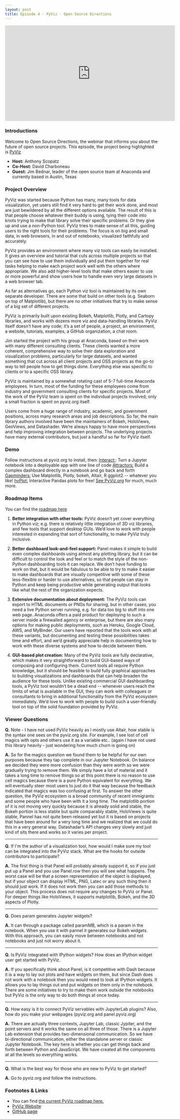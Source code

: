 ```yaml
---
layout: post
title: Episode 4 - PyViz - Open Source Directions
---
```


<iframe width="560" height="315" src="https://www.youtube.com/embed/hOIHmi7qxfM" frameborder="0" allow="accelerometer; autoplay; encrypted-media; gyroscope; picture-in-picture" allowfullscreen></iframe>

### Introductions

Welcome to Open Source Directions, the webinar that informs you about the future of open source projects.
This episode, the project being highlighted is [PyViz](http://pyviz.org/)

* **Host:** Anthony Scopatz
* **Co-Host:** David Charboneau
* **Guest:** Jim Bednar, leader of the open source team at Anaconda and currently based in Austin, Texas

### Project Overview

PyViz was started because Python has many, many tools for data visualization, yet users still find it very hard to get their work done, and most are just bewildered by all the different options available. The result of this is that people choose whatever their buddy is using, tying their code into knots trying to make that library solve their specific problems. Or they give up and use a non-Python tool.  PyViz tries to make sense of all this, guiding users to the right tools for their problems.  The focus is on big and small data, in web browsers, in and out of notebooks, visualized faithfully and accurately.

PyViz provides an environment where many viz tools can easily be installed.
It gives an overview and tutorial that cuts across multiple projects so that you can see how to use them individually and put them together for real tasks helping to make each project work well with the others where appropriate.  We also add higher-level tools that make others easier to use or more powerful and show users how to handle even very large datasets in a web browser tab.

As far as alternatives go, each Python viz tool is maintained by its own separate developer.  There are some that build on other tools (e.g. Seaborn on top of Matplotlib), but there are no other initiatives that try to make sense of a big set of different projects.

PyViz is primarily built upon existing Bokeh, Matplotlib, Plotly, and Cartopy libraries, and works with dozens more viz and data-handling libraries.  PyViz itself doesn’t have any code; it’s a set of people, a project, an environment, a website, tutorials, examples, a GitHub organization, a chat room.

Jim started the project with his group at Anaconda, based on their work with many different consulting clients. These clients wanted a more coherent, comprehensive way to solve their data exploration and visualization problems, particularly for large datasets, and wanted something that cut across all client projects and OSS projects as the go-to way to tell people how to get things done. Everything else was specific to clients or to a specific OSS library.

PyViz is maintained by a somewhat rotating cast of 5-7 full-time Anaconda employees. In turn, most of the funding for these employees come from industry and government consulting clients for specific projects.  Most of the work of the PyViz team is spent on the individual projects involved; only a small fraction is spent on pyviz.org itself.

Users come from a huge range of industry, academic, and government positions, across many research areas and job descriptions.  So far, the main library authors involved have been the maintainers of Bokeh, HoloViews, GeoViews, and Datashader.  We’re always happy to have more perspectives and help improving integration between projects.  The underlying projects have many external contributors, but just a handful so far for PyViz itself.

### Demo

Follow instructions at pyviz.org to install, then:
[Interact:](https://anaconda.org/jbednar/datashadercliffordinteract): Turn a Jupyter notebook into a deployable app with one line of code
[Attractors:](https://anaconda.org/jbednar/datashaderattractors) Build a complex dashboard directly in a notebook and go back and forth
[Gapminders:](https://anaconda.org/jbednar/panel_gapminders) Use Matplotlib, Plotly, bokeh, Altair, R ggplot2 -- whatever you like!
[hvPlot:](https://hvplot.pyviz.org/) Interactive Pandas plots for free!
[See PyViz.org](PyViz.org) for much, much more.


### Roadmap Items

You can find the [roadmap here](www.quansight.com/projects)

1. **Better integration with other tools:**  PyViz doesn’t yet cover everything in Python viz; e.g. there is relatively little integration of 3D viz libraries, and few tools that support desktop GUIs.  We’d love to work with people interested in expanding that sort of functionality, to make PyViz truly inclusive.

2. **Better dashboard look-and-feel support:**  Panel makes it simple to build even complex dashboards using almost any plotting library, but it can be difficult to control the look and feel or to match the style of the non-Python dashboarding tools it can replace.  We don’t have funding to work on that, but it would be fabulous to be able to try to make it easier to make dashboards that are visually competitive with some of these less-flexible or harder to use alternatives, so that people can stay in Python and keep being productive while generating output that looks like what the rest of the organization expects.

3. **Extensive documentation about deployment:**  The PyViz tools can export to HTML documents or PNGs for sharing, but in other cases, you need a live Python server running, e.g. for data too big to stuff into one web page.  Anaconda offers a paid product for deploying to such a server inside a firewalled agency or enterprise, but there are also many options for making public deployments, such as Heroku, Google Cloud, AWS, and MyBinder.  Our users have reported that the tools work with all these variants, but documenting and testing these possibilities takes time and effort, and we’d greatly appreciate help in documenting how to work with these diverse systems and how to decide between them.

4. **GUI-based plot creation:**  Many of the PyViz tools are fully declarative, which makes it very straightforward to build GUI-based ways of composing and configuring them.  Current tools all require Python knowledge, but it should be feasible to build fully graphical approaches to building visualizations and dashboards that can help broaden the audience for these tools.  Unlike existing commercial GUI dashboarding tools, a PyViz tool wouldn’t be a dead end -- whenever users reach the limits of what is available in the GUI, they can work with colleagues or consultants to bring in additional functionality from the PyViz ecosystem immediately.  We’d love to work with people to build such a user-friendly tool on top of the solid foundation provided by PyViz.

### Viewer Questions

**Q.** Note - I have not used PyViz heavily as I mostly use Altair, how stable is the syntax one sees on the pyviz.org site. For example, I see lost of cell magics with opts and others use it as a variable etc.. (again I have not used this library heavily - just wondering how much churn is going on)

**A.** So for the magics question we found them to be helpful for our own purposes because they tap complete in our Jupyter Notebook.  On balance we decided they were more confusion than they were worth so we were gradually trying to remove them.  We simply have a lot of material and it takes a long time to remove things so at this point there is no reason to use cell magics because there is a pure Python equivalent for everything.  We will eventually steer most users to just do it that way because the feedback indicated that magics was too confusing at first.  To answer the other question, the PyViz ecosystem is a broad community of recent immigrants and some people who have been with it a long time.  The matplotlib portion of it is not moving very quickly because it is already solid and stable, the Bokeh portion is less stable but quite comparably stable, HoloViews is quite stable, Pannel has not quite been released yet but it is based on projects that have been around for a very long time and we realized that we could do this in a very general way.  Datashadar’s API changes very slowly and just kind of sits there and works so it varies per project.

---

**Q.** If I'm the author of a visualization tool, how would I make sure my tool can be integrated into the PyViz stack. What are the hooks for outside contributors to participate?

**A.** The first thing is that Panel will probably already support it, so if you just put up a Panel and you use Panel.row then you will see what happens.  The worst case will be that a screen representation of the object is displayed, but if your object can display HTML, PNG, Latec or any such thing then it should just work.  If it does not work then you can add those methods to your object.  This process does not require any changes to PyViz or Panel.  For deeper things like HoloViews, it supports matplotlib, Bokeh, and the 3D aspects of Plotly.

---

**Q.** Does param generates Jupyter widgets?

**A.** It can through a package called paramMB, which is a param in the notebook.  When you use it with pannel it generates our Bokeh widgets.  With this approach, you can easily move between notebooks and not notebooks and just not worry about it.

---

**Q.** Is PyViz integrated with IPython widgets? How does an IPython widget user get started with PyViz.

**A.** If you specifically think about Panel, is it competitive with Dash because it is a way to lay out plots and have widgets on them, but since Dash does not work with a notebook then you would need to look at IPython widgets.  It allows you to lay things out and put widgets on them only in the notebook.  There are some initiatives to try to make them work outside the notebooks but PyViz is the only way to do both things at once today.

---

**Q.** How easy is it to connect PyViz servables with JupyterLab plugins? Also, how do you make your webpages (pyviz.org and panel.pyviz.org)

**A.** There are actually three contexts, Jupyter Lab, classic Jypiter, and the point servers and it works the same on all three of those.  There is a Jupyter Lab extension that provides two-dimensional communication.  So we have bi-directional communication, either the standalone server or classic Jupyter Notebook.  The key here is whether you can get things back and forth between Python and JavaScript.  We have created all the components at all the levels so everything works.

---

**Q.** What is the best way for those who are new to PyViz to get started?

**A.** Go to pyviz.org and follow the instructions.

### Footnotes & Links

* You can find [the current PyViz roadmap here.](https://www.quansight.com/projects)
* [PyViz Website](http://pyviz.org/)
* [GitHub page](https://github.com/pyviz/pyviz)

